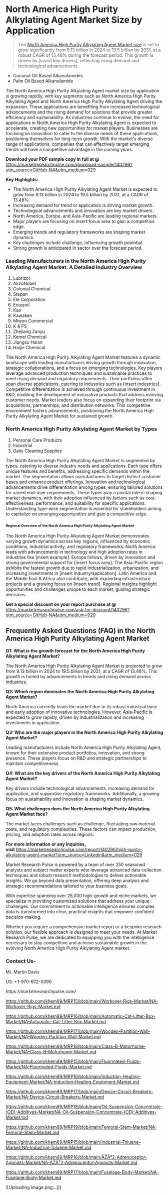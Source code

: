<h1>North America High Purity Alkylating Agent Market&nbsp;Size by Application</h1><blockquote><p>The <a href="https://marketresearchpulse.com/download-sample/140296?utm_source=GitHub-NA&amp;utm_medium=029">North America High Purity Alkylating Agent Market size</a> is set to grow significantly from 9.13 billion in 2024 to 19.5 billion by 2031, at a robust CAGR of 13.48% during the forecast period. This growth is driven by [insert key drivers], reflecting rising demand and technological advancements.</p></blockquote><ul><li>Coconut Oil Based Alkanolamides<li> Palm Oil Based Alkanolamide</li></ul><p>The North America High Purity Alkylating Agent market size by application is growing rapidly, with key segments such as North America High Purity Alkylating Agent and North America High Purity Alkylating Agent driving the expansion. These applications are benefiting from increased technological advancements and the rising demand for solutions that provide greater efficiency and sustainability. As industries continue to evolve, the need for applications in North America High Purity Alkylating Agent is expected to accelerate, creating new opportunities for market players. Businesses are focusing on innovation to cater to the diverse needs of these applications, positioning themselves for long-term growth. With the market's diverse range of applications, companies that can effectively target emerging trends will have a competitive advantage in the coming years.</p><p><strong>Download your PDF sample copy in full at @ </strong><a href="https://marketresearchpulse.com/download-sample/140296?utm_source=GitHub-NA&amp;utm_medium=029">https://marketresearchpulse.com/download-sample/140296?utm_source=GitHub-NA&amp;utm_medium=029</a></p><p><strong>Key Highlights: </strong></p><ul><li>The North America High Purity Alkylating Agent Market is expected to grow from 9.13 billion in 2024 to 19.5 billion by 2031, at a CAGR of 13.48%.</li><li>Increasing demand for trend or application is driving market growth.</li><li>Technological advancements and innovation are key market drivers.</li><li>North America, Europe, and Asia-Pacific are leading regional markets.</li><li>Major players are focusing on insert focus area to gain a competitive edge.</li><li>Emerging trends and regulatory frameworks are shaping market dynamics.</li><li>Key challenges include challenge, influencing growth potential.</li><li>Strong growth is anticipated in sector over the forecast period.</li></ul><h3>Leading Manufacturers in the North America High Purity Alkylating Agent Market: A Detailed Industry Overview</h3><ol><li>Lubrizol</li><li>AkzoNobel</li><li>Colonial Chemical</li><li>Stepan</li><li>Ele Corporation</li><li>Enaspol</li><li>Kao</li><li>Kawaken</li><li>Miwon Commercial</li><li>K & FS</li><li>Zhejiang Zanyu</li><li>Kemei Chemical</li><li>Jiangsu Haian</li><li>Haijie Chemical</li></ol><div class="flex max-w-full flex-col flex-grow"><div class="min-h-8 text-message flex w-full flex-col items-end gap-2 whitespace-normal break-words [.text-message+&amp;]:mt-5" dir="auto" data-message-author-role="assistant" data-message-id="fd8432e4-4910-450d-b182-61b7bfb0a01f" data-message-model-slug="gpt-4o"><div class="flex w-full flex-col gap-1 empty:hidden first:pt-[3px]"><div class="markdown prose w-full break-words dark:prose-invert light"><p>The North America High Purity Alkylating Agent Market features a dynamic landscape with leading manufacturers driving growth through innovation, strategic collaborations, and a focus on emerging technologies. Key players leverage advanced production techniques and sustainable practices to meet rising demand and regulatory requirements. Their portfolios often span diverse applications, catering to industries such as [insert industries]. Competitive differentiation is achieved through continuous investment in R&amp;D, enabling the development of innovative products that address evolving customer needs. Market leaders also focus on expanding their footprint via acquisitions, partnerships, and distribution networks. This competitive environment fosters advancements, positioning the North America High Purity Alkylating Agent Market for sustained growth.</p></div></div></div></div><h3>North America High Purity Alkylating Agent Market by Types</h3><ol><li>Personal Care Products<li> Industrial<li> Daily Cleaning Supplies</li></ol><div class="flex max-w-full flex-col flex-grow"><div class="min-h-8 text-message flex w-full flex-col items-end gap-2 whitespace-normal break-words [.text-message+&amp;]:mt-5" dir="auto" data-message-author-role="assistant" data-message-id="084470be-0bb7-4664-bddf-5156b4f41249" data-message-model-slug="gpt-4o-mini"><div class="flex w-full flex-col gap-1 empty:hidden first:pt-[3px]"><div class="markdown prose w-full break-words dark:prose-invert light"><p>The North America High Purity Alkylating Agent Market is segmented by types, catering to diverse industry needs and applications. Each type offers unique features and benefits, addressing specific demands within the market. The segmentation allows manufacturers to target distinct customer bases and enhance product offerings. Innovation and technological advancements drive differentiation among types, ensuring tailored solutions for varied end-user requirements. These types play a pivotal role in shaping market dynamics, with their adoption influenced by factors such as cost-effectiveness, performance, and suitability for specific applications. Understanding type-wise segmentation is essential for stakeholders aiming to capitalize on emerging opportunities and gain a competitive edge.</p></div></div></div></div><h3><span style="font-size: 11px;">Regional Overview of the North America High Purity Alkylating Agent Market</span></h3><div class="flex max-w-full flex-col flex-grow"><div class="min-h-8 text-message flex w-full flex-col items-end gap-2 whitespace-normal break-words [.text-message+&amp;]:mt-5" dir="auto" data-message-author-role="assistant" data-message-id="e9038762-ce64-4e30-91c9-9bd413514231" data-message-model-slug="gpt-4o-mini"><div class="flex w-full flex-col gap-1 empty:hidden first:pt-[3px]"><div class="markdown prose w-full break-words dark:prose-invert light"><p>The North America High Purity Alkylating Agent Market demonstrates varying growth dynamics across key regions, influenced by economic conditions, industrial activity, and regulatory frameworks. North America leads with advancements in technology and high adoption rates in industries like [insert example]. Europe follows, driven by innovation and strong governmental support for [insert focus area]. The Asia-Pacific region exhibits the fastest growth due to rapid industrialization, urbanization, and increasing investments in [insert industry/application]. Latin America and the Middle East &amp; Africa also contribute, with expanding infrastructure projects and a growing focus on [insert trend]. Regional insights highlight opportunities and challenges unique to each market, guiding strategic decisions.</p></div></div></div></div><p><strong>Get a special discount on your report purchase at @ </strong><a href="https://marketresearchpulse.com/ask-for-discount/140296?utm_source=GitHub-NA&amp;utm_medium=029">https://marketresearchpulse.com/ask-for-discount/140296?utm_source=GitHub-NA&amp;utm_medium=029</a></p><h2>Frequently Asked Questions (FAQ) in the North America High Purity Alkylating Agent Market</h2><p><strong>Q1: What is the growth forecast for the North America High Purity Alkylating Agent Market?</strong></p><p>The North America High Purity Alkylating Agent Market is projected to grow from 9.13 billion in 2024 to 19.5 billion by 2031, at a CAGR of 13.48%. This growth is fueled by advancements in trends and rising demand across industries.</p><p><strong>Q2: Which region dominates the North America High Purity Alkylating Agent Market?</strong></p><p>North America currently leads the market due to its robust industrial base and early adoption of innovative technologies. However, Asia-Pacific is expected to grow rapidly, driven by industrialization and increasing investments in application.</p><p><strong>Q3: Who are the major players in the North America High Purity Alkylating Agent Market?</strong></p><p>Leading manufacturers include North America High Purity Alkylating Agent, known for their extensive product portfolios, innovation, and strong presence. These players focus on R&amp;D and strategic partnerships to maintain competitiveness.</p><p><strong>Q4: What are the key drivers of the North America High Purity Alkylating Agent Market?</strong></p><p>Key drivers include technological advancements, increasing demand for application, and supportive regulatory frameworks. Additionally, a growing focus on sustainability and innovation is shaping market dynamics.</p><p><strong>Q5: What challenges does the North America High Purity Alkylating Agent Market face?</strong></p><p>The market faces challenges such as challenge, fluctuating raw material costs, and regulatory complexities. These factors can impact production, pricing, and adoption rates across regions.</p><p><strong>For more information or any inquiries, visit&nbsp;</strong><a href="https://marketresearchpulse.com/report/140296/high-purity-alkylating-agent-market?utm_source=Linkedin&utm_medium=029">https://marketresearchpulse.com/report/140296/high-purity-alkylating-agent-market?utm_source=Linkedin&utm_medium=029</a></p><p>Market Research Pulse is powered by a team of over 250 seasoned analysts and subject matter experts who leverage advanced data collection techniques and robust research methodologies to deliver actionable insights. We go beyond data presentation, offering deep analysis and strategic recommendations tailored to your business goals.</p><p>With expertise spanning over 25,000 high-growth and niche markets, we specialize in providing customized solutions that address your unique challenges. Our commitment to actionable intelligence ensures complex data is transformed into clear, practical insights that empower confident decision-making.</p><p>Whether you require a comprehensive market report or a bespoke research solution, our flexible approach is designed to meet your needs. At Market Research Pulse, we are dedicated to equipping you with the intelligence necessary to stay competitive and achieve sustainable growth in the evolving North America High Purity Alkylating Agent market.</p><h3><strong>Contact Us-</strong></h3><p>Mr. Martin Davis</p><p>US: +1-970-672-0390</p><p>https://marketresearchpulse.com/</p><p><a href="https://github.com/khem89/MRP15/blob/main/Workover-Rigs-Market/NA-Workover-Rigs-Market.md">https://github.com/khem89/MRP15/blob/main/Workover-Rigs-Market/NA-Workover-Rigs-Market.md</a></p><p><a href="https://github.com/khem89/MRP16/blob/main/Automatic-Cat-Litter-Box-Market/NA-Automatic-Cat-Litter-Box-Market.md">https://github.com/khem89/MRP16/blob/main/Automatic-Cat-Litter-Box-Market/NA-Automatic-Cat-Litter-Box-Market.md</a></p><p><a href="https://github.com/khem89/MRP17/blob/main/Wooden-Partition-Wall-Market/NA-Wooden-Partition-Wall-Market.md">https://github.com/khem89/MRP17/blob/main/Wooden-Partition-Wall-Market/NA-Wooden-Partition-Wall-Market.md</a></p><p><a href="https://github.com/khem89/MRP18/blob/main/Class-B-Motorhome-Market/NA-Class-B-Motorhome-Market.md">https://github.com/khem89/MRP18/blob/main/Class-B-Motorhome-Market/NA-Class-B-Motorhome-Market.md</a></p><p><a href="https://github.com/khem89/MRP15/blob/main/Fluorinated-Fluids-Market/NA-Fluorinated-Fluids-Market.md">https://github.com/khem89/MRP15/blob/main/Fluorinated-Fluids-Market/NA-Fluorinated-Fluids-Market.md</a></p><p><a href="https://github.com/khem89/MRP16/blob/main/Induction-Heating-Equipment-Market/NA-Induction-Heating-Equipment-Market.md">https://github.com/khem89/MRP16/blob/main/Induction-Heating-Equipment-Market/NA-Induction-Heating-Equipment-Market.md</a></p><p><a href="https://github.com/khem89/MRP17/blob/main/Device-Circuit-Breakers-Market/NA-Device-Circuit-Breakers-Market.md">https://github.com/khem89/MRP17/blob/main/Device-Circuit-Breakers-Market/NA-Device-Circuit-Breakers-Market.md</a></p><p><a href="https://github.com/khem89/MRP18/blob/main/Oil-Suspension-Concentrate-(OD)-Additives-Market/NA-Oil-Suspension-Concentrate-(OD)-Additives-Market.md">https://github.com/khem89/MRP18/blob/main/Oil-Suspension-Concentrate-(OD)-Additives-Market/NA-Oil-Suspension-Concentrate-(OD)-Additives-Market.md</a></p><p><a href="https://github.com/khem89/MRP19/blob/main/Femoral-Stem-Market/NA-Femoral-Stem-Market.md">https://github.com/khem89/MRP19/blob/main/Femoral-Stem-Market/NA-Femoral-Stem-Market.md</a></p><p><a href="https://github.com/khem89/MRP15/blob/main/Industrial-Toluene-Market/NA-Industrial-Toluene-Market.md">https://github.com/khem89/MRP15/blob/main/Industrial-Toluene-Market/NA-Industrial-Toluene-Market.md</a></p><p><a href="https://github.com/khem89/MRP16/blob/main/ÃŽÂ²2-Adrenoceptor-Agonists-Market/NA-ÃŽÂ²2-Adrenoceptor-Agonists-Market.md">https://github.com/khem89/MRP16/blob/main/ÃŽÂ²2-Adrenoceptor-Agonists-Market/NA-ÃŽÂ²2-Adrenoceptor-Agonists-Market.md</a></p><p><a href="https://github.com/khem89/MRP17/blob/main/Fuselage-Body-Market/NA-Fuselage-Body-Market.md">https://github.com/khem89/MRP17/blob/main/Fuselage-Body-Market/NA-Fuselage-Body-Market.md</a></p>
![Uploading image.png…]()

